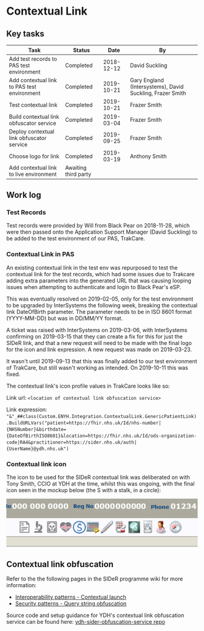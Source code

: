 # Contextual Link
## Key tasks
Task | Status | Date | By |
-----|--------|------|----|
Add test records to PAS test environment | Completed | 2018-12-12 | David Suckling
Add contextual link to PAS test environment | Completed | 2019-10-21 | Gary England (Intersystems), David Suckling, Frazer Smith
Test contextual link | Completed | 2019-10-21 | Frazer Smith
Build contextual link obfuscator service | Completed | 2019-03-04 | Frazer Smith
Deploy contextual link obfuscator service | Completed | 2019-09-25 | Frazer Smith
Choose logo for link | Completed | 2019-03-19 | Anthony Smith
Add contextual link to live environment | Awaiting third party | | 

## Work log
### Test Records
Test records were provided by Will from Black Pear on 2018-11-28, which were then passed onto the Application Support Manager (David Suckling) to be added to the test environment of our PAS, TrakCare.

### Contextual Link in PAS
An existing contextual link in the test env was repurposed to test the contextual link for the test records, which had some issues due to Trakcare adding extra parameters into the generated URL that was causing looping issues when attempting to authenticate and login to Black Pear's eSP.

This was eventually resolved on 2019-02-05, only for the test environment to be upgraded by InterSystems the following week, breaking the contextual link DateOfBirth parameter. The parameter needs to be in ISO 8601 format (YYYY-MM-DD) but was in DD/MM/YY format.

A ticket was raised with InterSystems on 2019-03-06, with InterSystems confirming on 2019-03-15 that they can create a fix for this for just the SIDeR link, and that a new request will need to be made with the final logo for the icon and link expression. A new request was made on 2019-03-23.

It wasn't until 2019-09-13 that this was finally added to our test environment of TrakCare, but still wasn't working as intended.
On 2019-10-11 this was fixed.

The contextual link's icon profile values in TrakCare looks like so:

Link url: `
<location of contextual link obfuscation service>
`

Link expression: `
"&"_##class(Custom.ENYH.Integration.ContextualLink.GenericPatientLink).BuildURLVars("patient=https://fhir.nhs.uk/Id/nhs-number|{NHSNumber}&birthdate={DateOfBirthISO8601}&location=https://fhir.nhs.uk/Id/ods-organization-code|RA4&practitioner=https://sider.nhs.uk/auth|{UserName}@ydh.nhs.uk")
`

### Contextual link icon
The icon to be used for the SIDeR contextual link was deliberated on with Tony Smith, CCIO at YDH at the time, whilst this was ongoing, with the final icon seen in the mockup below (the S with a stalk, in a circle):

<img src="https://raw.githubusercontent.com/Fdawgs/ydh-fhir-listeners/master/docs/images/YDH-TrakCare-SIDeR-Contextual-Link-Icon.png" width="800">

## Contextual link obfuscation
Refer to the the following pages in the SIDeR programme wiki for more information:
- [Interoperability patterns - Contextual launch](https://github.com/Somerset-SIDeR-Programme/SIDeR-interop-patterns/wiki/contextual-launch)
- [Security patterns - Query string obfuscation](https://github.com/Somerset-SIDeR-Programme/SIDeR-interop-patterns/wiki/query-string-obfuscation)

Source code and setup guidance for YDH's contextual link obfuscation service can be found here: [ydh-sider-obfuscation-service repo](https://github.com/Somerset-SIDeR-Programme/ydh-sider-obfuscation-service)